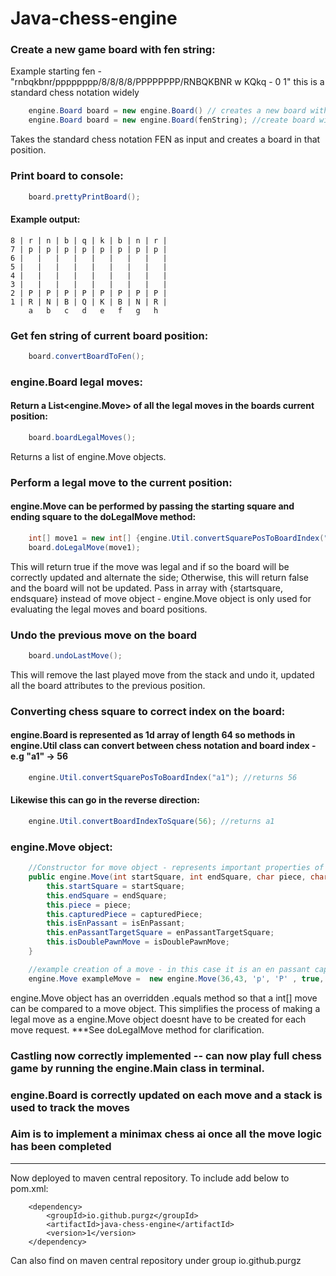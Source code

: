 # Java-chess-engine

### Create a new game board with fen string:
Example starting fen - "rnbqkbnr/pppppppp/8/8/8/8/PPPPPPPP/RNBQKBNR w KQkq - 0 1" this is a standard chess notation widely
```java
    engine.Board board = new engine.Board() // creates a new board with the starting chess FEN
    engine.Board board = new engine.Board(fenString); //create board with custom FEN
```
Takes the standard chess notation FEN as input and creates a board in that position.


### Print board to console:

```java
    board.prettyPrintBoard();
```
#### Example output:
```
8 | r | n | b | q | k | b | n | r |
7 | p | p | p | p | p | p | p | p | 
6 |   |   |   |   |   |   |   |   | 
5 |   |   |   |   |   |   |   |   |
4 |   |   |   |   |   |   |   |   |
3 |   |   |   |   |   |   |   |   |
2 | P | P | P | P | P | P | P | P |
1 | R | N | B | Q | K | B | N | R |
    a   b   c   d   e   f   g   h
```

### Get fen string of current board position:
```java
    board.convertBoardToFen();
```

### engine.Board legal moves:

#### Return a List<engine.Move> of all the legal moves in the boards current position:
```java
    board.boardLegalMoves();
```
Returns a list of engine.Move objects.

### Perform a legal move to the current position:
#### engine.Move can be performed by passing the starting square and ending square to the doLegalMove method:
```java 
    int[] move1 = new int[] {engine.Util.convertSquarePosToBoardIndex("a2"), engine.Util.convertSquarePosToBoardIndex("a4")};
    board.doLegalMove(move1);
```
This will return true if the move was legal  and if so the board will be correctly updated and alternate the side;
Otherwise, this will return false and the board will not be updated.
Pass in array with {startsquare, endsquare} instead of move object - engine.Move object is only used for evaluating the legal moves and board positions.

### Undo the previous move on the board
```java
    board.undoLastMove();
```
This will remove the last played move from the stack and undo it, updated all the board attributes to the previous position.

### Converting chess square to correct index on the board:
#### engine.Board is represented as  1d array of length 64 so methods in engine.Util class can convert between chess notation and board index - e.g "a1" -> 56
```java
    engine.Util.convertSquarePosToBoardIndex("a1"); //returns 56
```
#### Likewise this can go in the reverse direction:
```java 
    engine.Util.convertBoardIndexToSquare(56); //returns a1
```

### engine.Move object:

```java
    //Constructor for move object - represents important properties of a move so that the move can be undone when removed from move stack
    public engine.Move(int startSquare, int endSquare, char piece, char capturedPiece, boolean isEnPassant, int enPassantTargetSquare, boolean isDoublePawnMove){
        this.startSquare = startSquare;
        this.endSquare = endSquare;
        this.piece = piece;
        this.capturedPiece = capturedPiece;
        this.isEnPassant = isEnPassant;
        this.enPassantTargetSquare = enPassantTargetSquare;
        this.isDoublePawnMove = isDoublePawnMove;
    }

    //example creation of a move - in this case it is an en passant capture move
    engine.Move exampleMove =  new engine.Move(36,43, 'p', 'P' , true, board.getEnPassantTargetSquare(), false);
```
engine.Move object has an overridden .equals method so that a int[] move can be compared to a move object. This simplifies the process of making a legal move as a engine.Move object doesnt have to be created for each move request.
***See doLegalMove method for clarification.

### Castling now correctly implemented -- can now play full chess game by running the engine.Main class in terminal.
### engine.Board is correctly updated on each move and a stack is used to track the moves
### Aim is to implement a minimax chess ai once all the move logic has been completed

---

Now deployed to maven central repository. To include add below to pom.xml:
```
    <dependency>
        <groupId>io.github.purgz</groupId>
        <artifactId>java-chess-engine</artifactId>
        <version>1</version>
    </dependency>
```
Can also find on maven central repository under group io.github.purgz
